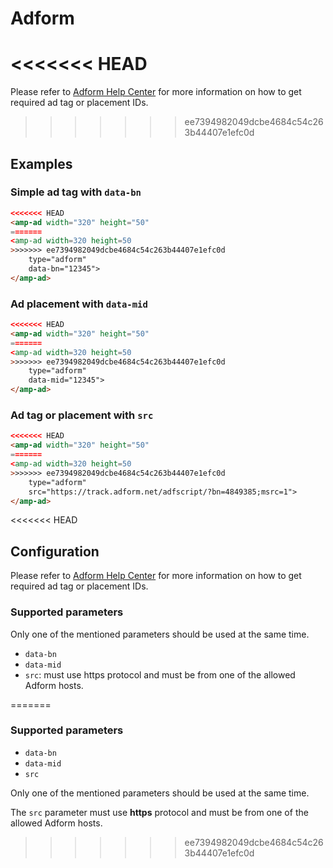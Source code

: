 <!---
Copyright 2015 The AMP HTML Authors. All Rights Reserved.

Licensed under the Apache License, Version 2.0 (the "License");
you may not use this file except in compliance with the License.
You may obtain a copy of the License at

      http://www.apache.org/licenses/LICENSE-2.0

Unless required by applicable law or agreed to in writing, software
distributed under the License is distributed on an "AS-IS" BASIS,
WITHOUT WARRANTIES OR CONDITIONS OF ANY KIND, either express or implied.
See the License for the specific language governing permissions and
limitations under the License.
-->

# Adform

<<<<<<< HEAD
=======
Please refer to [Adform Help Center](http://help.adform.com) for more
information on how to get required ad tag or placement IDs.

>>>>>>> ee7394982049dcbe4684c54c263b44407e1efc0d
## Examples

### Simple ad tag with `data-bn`

```html
<<<<<<< HEAD
<amp-ad width="320" height="50"
=======
<amp-ad width=320 height=50
>>>>>>> ee7394982049dcbe4684c54c263b44407e1efc0d
    type="adform"
    data-bn="12345">
</amp-ad>
```

### Ad placement with `data-mid`

```html
<<<<<<< HEAD
<amp-ad width="320" height="50"
=======
<amp-ad width=320 height=50
>>>>>>> ee7394982049dcbe4684c54c263b44407e1efc0d
    type="adform"
    data-mid="12345">
</amp-ad>
```

### Ad tag or placement with `src`

```html
<<<<<<< HEAD
<amp-ad width="320" height="50"
=======
<amp-ad width=320 height=50
>>>>>>> ee7394982049dcbe4684c54c263b44407e1efc0d
    type="adform"
    src="https://track.adform.net/adfscript/?bn=4849385;msrc=1">
</amp-ad>
```

<<<<<<< HEAD
## Configuration

Please refer to [Adform Help Center](https://www.adform.com) for more
information on how to get required ad tag or placement IDs. 

### Supported parameters

Only one of the mentioned parameters should be used at the same time.

- `data-bn`
- `data-mid`
- `src`: must use https protocol and must be from one of the
allowed Adform hosts.





=======
### Supported parameters

- `data-bn`
- `data-mid`
- `src`

Only one of the mentioned parameters should be used at the same time.

The `src` parameter must use **https** protocol and must be from one of the
allowed Adform hosts.
>>>>>>> ee7394982049dcbe4684c54c263b44407e1efc0d
